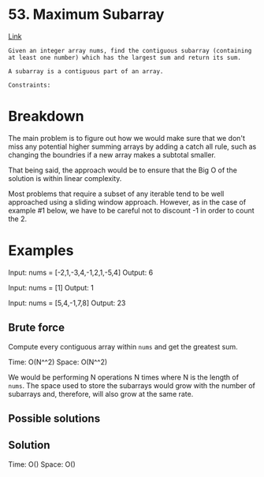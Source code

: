 # 53. Maximum Subarray
[Link](https://leetcode.com/problems/maximum-subarray/)

```
Given an integer array nums, find the contiguous subarray (containing at least one number) which has the largest sum and return its sum.

A subarray is a contiguous part of an array.

Constraints:
```

# Breakdown
The main problem is to figure out how we would make sure that we don't miss any potential higher summing arrays by
adding a catch all rule, such as changing the boundries if a new array makes a subtotal smaller.

That being said, the approach would be to ensure that the Big O of the solution is within linear complexity.

Most problems that require a subset of any iterable tend to be well approached using a sliding window approach. However,
as in the case of example #1 below, we have to be careful not to discount -1 in order to count the 2.

# Examples
Input: nums = [-2,1,-3,4,-1,2,1,-5,4]
Output: 6

Input: nums = [1]
Output: 1

Input: nums = [5,4,-1,7,8]
Output: 23

## Brute force
Compute every contiguous array within `nums` and get the greatest sum.

Time: O(N^^2)
Space: O(N^^2)

We would be performing N operations N times where N is the length of `nums`. The space used to store the subarrays would
grow with the number of subarrays and, therefore, will also grow at the same rate.

## Possible solutions

## Solution


Time: O()
Space: O()
